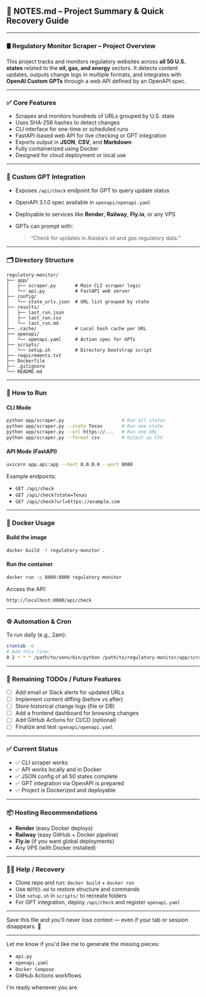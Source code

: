 ## 📝 NOTES.md – Project Summary & Quick Recovery Guide

---

### 🛢️ Regulatory Monitor Scraper – Project Overview

This project tracks and monitors regulatory websites across **all 50 U.S. states** related to the **oil, gas, and energy** sectors. It detects content updates, outputs change logs in multiple formats, and integrates with **OpenAI Custom GPTs** through a web API defined by an OpenAPI spec.

---

### ✅ Core Features

* Scrapes and monitors hundreds of URLs grouped by U.S. state
* Uses SHA-256 hashes to detect changes
* CLI interface for one-time or scheduled runs
* FastAPI-based web API for live checking or GPT integration
* Exports output in **JSON**, **CSV**, and **Markdown**
* Fully containerized using Docker
* Designed for cloud deployment or local use

---

### 🧠 Custom GPT Integration

* Exposes `/api/check` endpoint for GPT to query update status
* OpenAPI 3.1.0 spec available in `openapi/openapi.yaml`
* Deployable to services like **Render**, **Railway**, **Fly.io**, or any VPS
* GPTs can prompt with:

  > “Check for updates in Alaska’s oil and gas regulatory data.”

---

### 🗂️ Directory Structure

```
regulatory-monitor/
├── app/
│   ├── scraper.py       # Main CLI scraper logic
│   └── api.py           # FastAPI web server
├── config/
│   └── state_urls.json  # URL list grouped by state
├── results/
│   ├── last_run.json
│   ├── last_run.csv
│   └── last_run.md
├── .cache/              # Local hash cache per URL
├── openapi/
│   └── openapi.yaml     # Action spec for GPTs
├── scripts/
│   └── setup.sh         # Directory bootstrap script
├── requirements.txt
├── Dockerfile
├── .gitignore
└── README.md

```

---

### 🧪 How to Run

#### CLI Mode

```bash
python app/scraper.py                     # Run all states
python app/scraper.py --state Texas       # Run one state
python app/scraper.py --url https://...   # Run one URL
python app/scraper.py --format csv        # Output as CSV
```

#### API Mode (FastAPI)

```bash
uvicorn app.api:app --host 0.0.0.0 --port 8000
```

Example endpoints:

* `GET /api/check`
* `GET /api/check?state=Texas`
* `GET /api/check?url=https://example.com`

---

### 🐳 Docker Usage

#### Build the image

```bash
docker build -t regulatory-monitor .
```

#### Run the container

```bash
docker run -p 8000:8000 regulatory-monitor
```

Access the API:

```
http://localhost:8000/api/check
```

---

### ⚙️ Automation & Cron

To run daily (e.g., 2am):

```bash
crontab -e
# Add this line:
0 2 * * * /path/to/venv/bin/python /path/to/regulatory-monitor/app/scraper.py
```

---

### 📌 Remaining TODOs / Future Features

* [ ] Add email or Slack alerts for updated URLs
* [ ] Implement content diffing (before vs after)
* [ ] Store historical change logs (file or DB)
* [ ] Add a frontend dashboard for browsing changes
* [ ] Add GitHub Actions for CI/CD (optional)
* [ ] Finalize and test `openapi/openapi.yaml`

---

### ✅ Current Status

* ✅ CLI scraper works
* ✅ API works locally and in Docker
* ✅ JSON config of all 50 states complete
* ✅ GPT integration via OpenAPI is prepared
* ✅ Project is Dockerized and deployable

---

### 📦 Hosting Recommendations

* **Render** (easy Docker deploys)
* **Railway** (easy GitHub + Docker pipeline)
* **Fly.io** (if you want global deployments)
* Any VPS (with Docker installed)

---

### 🙋‍♀️ Help / Recovery

* Clone repo and run: `docker build` + `docker run`
* Use `NOTES.md` to restore structure and commands
* Use `setup.sh` in `scripts/` to recreate folders
* For GPT integration, deploy `/api/check` and register `openapi.yaml`

---

Save this file and you’ll never lose context — even if your tab or session disappears. 🚀

---

Let me know if you'd like me to generate the missing pieces:

* `api.py`
* `openapi.yaml`
* `Docker Compose`
* GitHub Actions workflows

I'm ready whenever you are.
